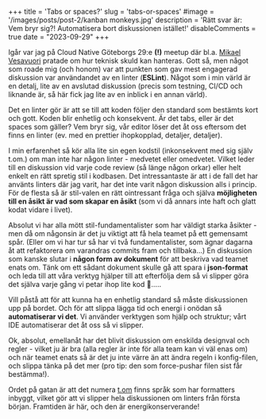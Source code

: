 +++
title = 'Tabs or spaces?'
slug = 'tabs-or-spaces'
#image = '/images/posts/post-2/kanban monkeys.jpg'
description = 'Rätt svar är: Vem bryr sig?! Automatisera bort diskussionen istället!'
disableComments = true
date = "2023-09-29"
+++

Igår var jag på Cloud Native Göteborgs 29:e **(!)** meetup där bl.a. [Mikael Vesavuori](https://www.linkedin.com/in/mikael-vesavuori/) pratade om hur teknisk skuld kan hanteras. Gott så, men något som roade mig (och honom) var att punkten som gav mest engagerad diskussion var användandet av en linter (**ESLint**). Något som i min värld är en detalj, lite av en avslutad diskussion (precis som testning, CI/CD och liknande är, så här fick jag lite av en inblick i en annan värld).

Det en linter gör är att se till att koden följer den standard som bestämts kort och gott. Koden blir enhetlig och konsekvent. Är det tabs, eller är det spaces som gäller? Vem bryr sig, vår editor löser det åt oss eftersom det finns en linter (ev. med en prettier ihopkopplad, detaljer, detaljer).

I min erfarenhet så kör alla lite sin egen kodstil (inkonsekvent med sig själv t.om.) om man inte har någon linter - medvetet eller omedvetet. Vilket leder till en diskussion vid varje code review (så länge någon orkar) eller helt enkelt en rätt spretig stil i kodbasen. Det intressantaste är att i de fall det har använts linters där jag varit, har det inte varit någon diskussion alls i princip. För de flesta så är stil-valen en rätt ointressant fråga och själva **möjligheten till en åsikt är vad som skapar en åsikt** (som vi då annars inte haft och glatt kodat vidare i livet). 

Absolut vi har alla mött stil-fundamentalister som har väldigt starka åsikter - men då om någonsin är det ju viktigt att få hela teamet på ett gemensamt spår. (Eller om vi har tur så har vi två fundamentalister, som ägnar dagarna åt att refaktorera om varandras commits fram och tillbaka…) En diskussion som kanske slutar i **någon form av dokument** för att beskriva vad teamet enats om. Tänk om ett sådant dokument skulle gå att spara i **json-format** och leda till att våra verktyg hjälper till att efterfölja dem så vi slipper göra det själva varje gång vi petar ihop lite kod 🤔…..

Vill påstå att för att kunna ha en enhetlig standard så måste diskussionen upp på bordet. Och för att slippa lägga tid och energi i onödan så **automatiserar vi det**. Vi använder verktygen som hjälp och struktur; vårt IDE automatiserar det åt oss så vi slipper. 

Ok, absolut, emellanåt har det blivit diskussion om enskilda designval och regler - vilket ju är bra (alla regler är inte för alla team kan vi väl enas om) och när teamet enats så är det ju inte värre än att ändra regeln i konfig-filen, och slippa tänka på det mer (pro tip: den som force-pushar filen sist får bestämma!). 

Ordet på gatan är att det numera [t.om](http://t.om) finns språk som har formatters inbyggt, vilket gör att vi slipper hela diskussionen om linters från första början. Framtiden är här, och den är energikonserverande!
